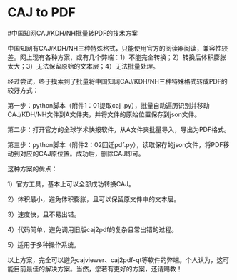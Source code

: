 # CAJ to PDF
#中国知网CAJ/KDH/NH批量转PDF的技术方案

中国知网有CAJ/KDH/NH三种特殊格式，只能使用官方的阅读器阅读，兼容性较差。网上现有各种方案，或有几个弊端：1）不能完全转换；2）转换后体积膨胀太大；3）无法保留原始的文本层；4）无法批量处理。

经过尝试，终于摸索到了批量将中国知网CAJ/KDH/NH三种特殊格式转成PDF的较好方式：

第一步：python脚本（附件1：01提取caj .py），批量自动遍历识别并移动CAJ/KDH/NH文件到A文件夹，并将文件的原始位置保存到json文件。

第二步：打开官方的全球学术快报软件，从A文件夹批量导入，导出为PDF格式。

第三步：python脚本（附件2：02回迁pdf.py），读取保存的json文件，将PDF移动到对应的CAJ原位置。成功后，删除CAJ即可。

这种方案的优点：

1）官方工具，基本上可以全部成功转换CAJ。

2）体积最小，避免体积膨胀，且可以保留原文件中的文本层。

3）速度快，且不易出错。

4）代码简单，避免调用旧版caj2pdf的复杂且常出错的过程。

5）适用于多种操作系统。

以上方案，完全可以避免cajviewer、caj2pdf-qt等软件的弊端。个人认为，这可能目前最佳的解决方案。当然，您若有更好的方案，还请赐教！





